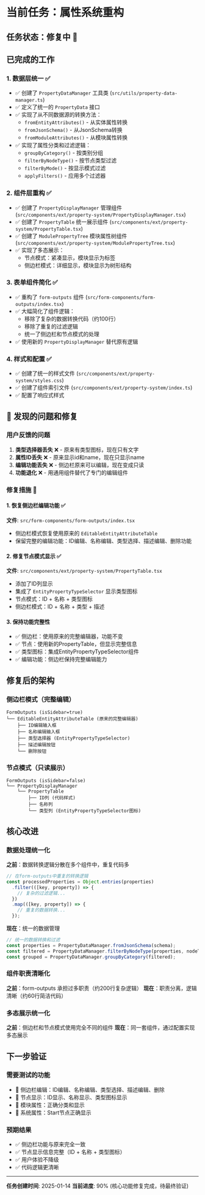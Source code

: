 # 当前任务：属性系统重构

## 任务状态：修复中 🔧

## 已完成的工作

### 1. 数据层统一 ✅
- ✅ 创建了 `PropertyDataManager` 工具类 (`src/utils/property-data-manager.ts`)
- ✅ 定义了统一的 `PropertyData` 接口
- ✅ 实现了从不同数据源的转换方法：
  - `fromEntityAttributes()` - 从实体属性转换
  - `fromJsonSchema()` - 从JsonSchema转换
  - `fromModuleAttributes()` - 从模块属性转换
- ✅ 实现了属性分类和过滤逻辑：
  - `groupByCategory()` - 按类别分组
  - `filterByNodeType()` - 按节点类型过滤
  - `filterByMode()` - 按显示模式过滤
  - `applyFilters()` - 应用多个过滤器

### 2. 组件层重构 ✅
- ✅ 创建了 `PropertyDisplayManager` 管理组件 (`src/components/ext/property-system/PropertyDisplayManager.tsx`)
- ✅ 创建了 `PropertyTable` 统一展示组件 (`src/components/ext/property-system/PropertyTable.tsx`)
- ✅ 创建了 `ModulePropertyTree` 模块属性树组件 (`src/components/ext/property-system/ModulePropertyTree.tsx`)
- ✅ 实现了多态展示：
  - 节点模式：紧凑显示，模块显示为标签
  - 侧边栏模式：详细显示，模块显示为树形结构

### 3. 表单组件简化 ✅
- ✅ 重构了 `form-outputs` 组件 (`src/form-components/form-outputs/index.tsx`)
- ✅ 大幅简化了组件逻辑：
  - 移除了复杂的数据转换代码（约100行）
  - 移除了重复的过滤逻辑
  - 统一了侧边栏和节点模式的处理
- ✅ 使用新的 `PropertyDisplayManager` 替代原有逻辑

### 4. 样式和配置 ✅
- ✅ 创建了统一的样式文件 (`src/components/ext/property-system/styles.css`)
- ✅ 创建了组件索引文件 (`src/components/ext/property-system/index.ts`)
- ✅ 配置了响应式样式

## 🚨 发现的问题和修复

### 用户反馈的问题
1. **类型选择器丢失** ❌ - 原来有类型图标，现在只有文字
2. **属性ID丢失** ❌ - 原来显示id和name，现在只显示name
3. **编辑功能丢失** ❌ - 侧边栏原来可以编辑，现在变成只读
4. **功能退化** ❌ - 用通用组件替代了专门的编辑组件

### 修复措施 🔧

#### 1. 恢复侧边栏编辑功能 ✅
**文件**: `src/form-components/form-outputs/index.tsx`
- 侧边栏模式恢复使用原来的 `EditableEntityAttributeTable`
- 保留完整的编辑功能：ID编辑、名称编辑、类型选择、描述编辑、删除功能

#### 2. 修复节点模式显示 ✅
**文件**: `src/components/ext/property-system/PropertyTable.tsx`
- 添加了ID列显示
- 集成了 `EntityPropertyTypeSelector` 显示类型图标
- 节点模式：ID + 名称 + 类型图标
- 侧边栏模式：ID + 名称 + 类型 + 描述

#### 3. 保持功能完整性
- ✅ 侧边栏：使用原来的完整编辑器，功能不变
- ✅ 节点：使用新的PropertyTable，但显示完整信息
- ✅ 类型图标：集成EntityPropertyTypeSelector组件
- ✅ 编辑功能：侧边栏保持完整编辑能力

## 修复后的架构

### 侧边栏模式（完整编辑）
```
FormOutputs (isSidebar=true)
└── EditableEntityAttributeTable (原来的完整编辑器)
    ├── ID编辑输入框
    ├── 名称编辑输入框
    ├── 类型选择器 (EntityPropertyTypeSelector)
    ├── 描述编辑按钮
    └── 删除按钮
```

### 节点模式（只读展示）
```
FormOutputs (isSidebar=false)
└── PropertyDisplayManager
    └── PropertyTable
        ├── ID列 (代码样式)
        ├── 名称列
        └── 类型列 (EntityPropertyTypeSelector图标)
```

## 核心改进

### 数据处理统一化
**之前**：数据转换逻辑分散在多个组件中，重复代码多
```typescript
// 在form-outputs中重复的转换逻辑
const processedProperties = Object.entries(properties)
  .filter(([key, property]) => {
    // 复杂的过滤逻辑...
  })
  .map(([key, property]) => {
    // 重复的数据转换...
  });
```

**现在**：统一的数据管理
```typescript
// 统一的数据转换和过滤
const properties = PropertyDataManager.fromJsonSchema(schema);
const filtered = PropertyDataManager.filterByNodeType(properties, nodeType);
const grouped = PropertyDataManager.groupByCategory(filtered);
```

### 组件职责清晰化
**之前**：form-outputs 承担过多职责（约200行复杂逻辑）
**现在**：职责分离，逻辑清晰（约60行简洁代码）

### 多态展示统一化
**之前**：侧边栏和节点模式使用完全不同的组件
**现在**：同一套组件，通过配置实现多态展示

## 下一步验证

### 需要测试的功能
- 🔄 侧边栏编辑：ID编辑、名称编辑、类型选择、描述编辑、删除
- 🔄 节点显示：ID显示、名称显示、类型图标显示
- 🔄 模块属性：正确分类和显示
- 🔄 系统属性：Start节点正确显示

### 预期结果
- ✅ 侧边栏功能与原来完全一致
- ✅ 节点显示信息完整（ID + 名称 + 类型图标）
- ✅ 用户体验不降级
- ✅ 代码逻辑更清晰

---
**任务创建时间**: 2025-01-14
**当前进度**: 90% (核心功能修复完成，待最终验证)
